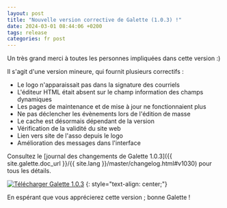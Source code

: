 ```yaml
---
layout: post
title: "Nouvelle version corrective de Galette (1.0.3) !"
date: 2024-03-01 08:44:06 +0200
tags: release
categories: fr post
---
```


Un très grand merci à toutes les personnes impliquées dans cette version :)

Il s'agit d'une version mineure, qui fournit plusieurs correctifs :

- Le logo n'apparaissait pas dans la signature des courriels
- L'éditeur HTML était absent sur le champ information des champs dynamiques
- Les pages de maintenance et de mise à jour ne fonctionnaient plus
- Ne pas déclencher les évènements lors de l'édition de masse
- Le cache est désormais dépendant de la version
- Vérification de la validité du site web
- Lien vers site de l'asso depuis le logo
- Amélioration des messages dans l'interface

Consultez le [journal des changements de Galette 1.0.3]({{ site.galette.doc_url }}/{{ site.lang }}/master/changelog.html#v1030) pour tous les détails.

[![Télécharger Galette 1.0.3](https://img.shields.io/badge/1.0.3-Télécharger_Galette-ffb619.svg?logo=php&logoColor=white&style=for-the-badge)](https://galette.eu/download/galette-1.0.3.tar.bz2)
{: style="text-align: center;"}

En espérant que vous apprécierez cette version ; bonne Galette !
